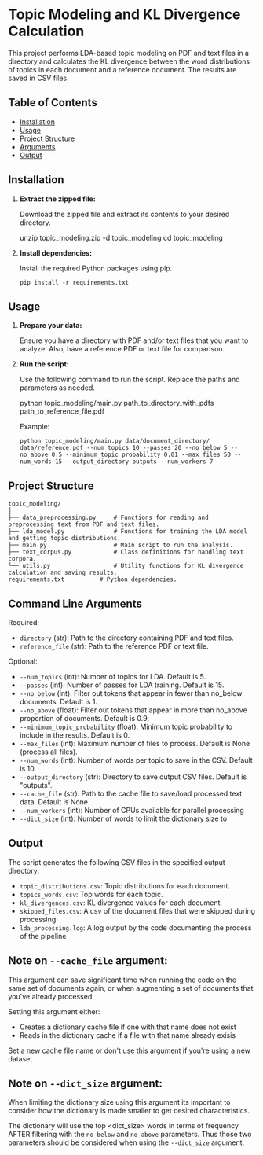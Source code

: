 # Topic Modeling and KL Divergence Calculation

This project performs LDA-based topic modeling on PDF and text files in a directory and calculates the KL divergence between the word distributions of topics in each document and a reference document. The results are saved in CSV files.

## Table of Contents

- [Installation](#installation)
- [Usage](#usage)
- [Project Structure](#project-structure)
- [Arguments](#arguments)
- [Output](#output)

## Installation

1. **Extract the zipped file:**

   Download the zipped file and extract its contents to your desired directory.

   unzip topic_modeling.zip -d topic_modeling
   cd topic_modeling

2. **Install dependencies:**

   Install the required Python packages using pip.

   ``` 
   pip install -r requirements.txt
   ```


## Usage

1. **Prepare your data:**

   Ensure you have a directory with PDF and/or text files that you want to analyze. Also, have a reference PDF or text file for comparison.

2. **Run the script:**

   Use the following command to run the script. Replace the paths and parameters as needed.

   python topic_modeling/main.py path_to_directory_with_pdfs path_to_reference_file.pdf

   Example:
   
   ```
   python topic_modeling/main.py data/document_directory/ data/reference.pdf --num_topics 10 --passes 20 --no_below 5 --no_above 0.5 --minimum_topic_probability 0.01 --max_files 50 --num_words 15 --output_directory outputs --num_workers 7
   ```

## Project Structure

```
topic_modeling/
│
├── data_preprocessing.py     # Functions for reading and preprocessing text from PDF and text files.
├── lda_model.py              # Functions for training the LDA model and getting topic distributions.
├── main.py                   # Main script to run the analysis.
├── text_corpus.py            # Class definitions for handling text corpora.
└── utils.py                  # Utility functions for KL divergence calculation and saving results.
requirements.txt          # Python dependencies.

```

## Command Line Arguments
Required:
- `directory` (str): Path to the directory containing PDF and text files.
- `reference_file` (str): Path to the reference PDF or text file.

Optional:
- `--num_topics` (int): Number of topics for LDA. Default is 5.
- `--passes` (int): Number of passes for LDA training. Default is 15.
- `--no_below` (int): Filter out tokens that appear in fewer than no_below documents. Default is 1.
- `--no_above` (float): Filter out tokens that appear in more than no_above proportion of documents. Default is 0.9.
- `--minimum_topic_probability` (float): Minimum topic probability to include in the results. Default is 0.
- `--max_files` (int): Maximum number of files to process. Default is None (process all files).
- `--num_words` (int): Number of words per topic to save in the CSV. Default is 10.
- `--output_directory` (str): Directory to save output CSV files. Default is "outputs".
- `--cache_file` (str): Path to the cache file to save/load processed text data. Default is None.
- `--num_workers` (int): Number of CPUs available for parallel processing
- `--dict_size` (int): Number of words to limit the dictionary size to

## Output

The script generates the following CSV files in the specified output directory:

- `topic_distributions.csv`: Topic distributions for each document.
- `topics_words.csv`: Top words for each topic.
- `kl_divergences.csv`: KL divergence values for each document.
- `skipped_files.csv`: A csv of the document files that were skipped during processing
- `lda_processing.log`: A log output by the code documenting the process of the pipeline

## Note on `--cache_file` argument:

This argument can save significant time when running the code on the same set of documents again, or when augmenting a set of documents that you've already processed.

Setting this argument either:

- Creates a dictionary cache file if one with that name does not exist
- Reads in the dictionary cache if a file with that name already exisis

Set a new cache file name or don't use this argument if you're using a new dataset

## Note on `--dict_size` argument:

When limiting the dictionary size using this argument its important to consider how the dictionary is made smaller to get desired characteristics.

The dictionary will use the top <dict_size> words in terms of frequency AFTER filtering with the `no_below` and `no_above` parameters. Thus those two parameters should be considered when using the `--dict_size` argument.

